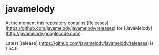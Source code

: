 javamelody
==========

At the moment this repository contains [Releases] (https://github.com/javamelody/javamelody/releases) for [JavaMelody] (http://javamelody.googlecode.com).

Latest [release] (https://github.com/javamelody/javamelody/releases) is 1.54.0
